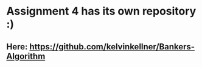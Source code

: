 # Assignment 4 has its own repository :)

## Here: <https://github.com/kelvinkellner/Bankers-Algorithm>
